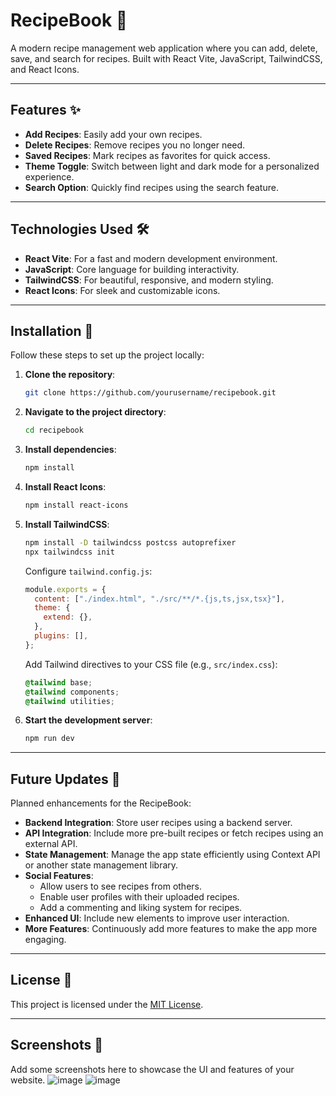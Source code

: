
# RecipeBook 🍴

A modern recipe management web application where you can add, delete, save, and search for recipes. Built with React Vite, JavaScript, TailwindCSS, and React Icons.

---

## Features ✨

- **Add Recipes**: Easily add your own recipes.
- **Delete Recipes**: Remove recipes you no longer need.
- **Saved Recipes**: Mark recipes as favorites for quick access.
- **Theme Toggle**: Switch between light and dark mode for a personalized experience.
- **Search Option**: Quickly find recipes using the search feature.

---

## Technologies Used 🛠

- **React Vite**: For a fast and modern development environment.
- **JavaScript**: Core language for building interactivity.
- **TailwindCSS**: For beautiful, responsive, and modern styling.
- **React Icons**: For sleek and customizable icons.

---

## Installation 🚀

Follow these steps to set up the project locally:

1. **Clone the repository**:
   ```bash
   git clone https://github.com/yourusername/recipebook.git
   ```

2. **Navigate to the project directory**:

   ```bash
   cd recipebook
   ```

3. **Install dependencies**:

   ```bash
   npm install
   ```

4. **Install React Icons**:

   ```bash
   npm install react-icons
   ```

5. **Install TailwindCSS**:

   ```bash
   npm install -D tailwindcss postcss autoprefixer
   npx tailwindcss init
   ```

   Configure `tailwind.config.js`:

   ```javascript
   module.exports = {
     content: ["./index.html", "./src/**/*.{js,ts,jsx,tsx}"],
     theme: {
       extend: {},
     },
     plugins: [],
   };
   ```

   Add Tailwind directives to your CSS file (e.g., `src/index.css`):

   ```css
   @tailwind base;
   @tailwind components;
   @tailwind utilities;
   ```

6. **Start the development server**:
   ```bash
   npm run dev
   ```

---

## Future Updates 🌟

Planned enhancements for the RecipeBook:

- **Backend Integration**: Store user recipes using a backend server.
- **API Integration**: Include more pre-built recipes or fetch recipes using an external API.
- **State Management**: Manage the app state efficiently using Context API or another state management library.
- **Social Features**:
  - Allow users to see recipes from others.
  - Enable user profiles with their uploaded recipes.
  - Add a commenting and liking system for recipes.
- **Enhanced UI**: Include new elements to improve user interaction.
- **More Features**: Continuously add more features to make the app more engaging.

---

## License 📄

This project is licensed under the [MIT License](LICENSE).

---

## Screenshots 📸

Add some screenshots here to showcase the UI and features of your website.
![image](https://github.com/user-attachments/assets/9e704bf4-778f-413b-bc9f-edbf787dad73)
![image](https://github.com/user-attachments/assets/9a8ef133-a694-4abd-af74-9e7e73fc4540)

```
